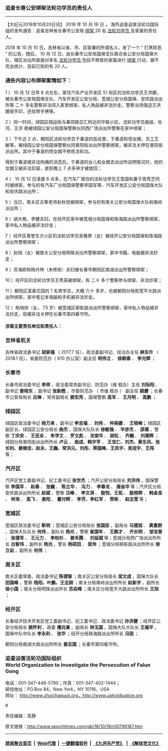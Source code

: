 ### 追查长春公安绑架法轮功学员的责任人
------------------------

<p>
 【大纪元2018年10月20日讯】
 <span class="s3">
  2018
 </span>
 <span class="s4">
  年
 </span>
 <span class="s3">
  10
 </span>
 <span class="s4">
  月
 </span>
 <span class="s3">
  18
 </span>
 <span class="s4">
  日
  <b>
   ，
  </b>
  海外追查迫害法轮功国际组织发布通告：追查吉林省长春市公安局
  <a href="http://www.epochtimes.com/gb/tag/%E7%BB%91%E6%9E%B6.html">
   绑架
  </a>
 </span>
 <span class="s3">
  20
 </span>
 <span class="s4">
  名
  <a href="http://www.epochtimes.com/gb/tag/%E6%B3%95%E8%BD%AE%E5%8A%9F%E5%AD%A6%E5%91%98.html">
   法轮功学员
  </a>
  及家属的责任人。
 </span>
</p>
<p class="p5">
 <span class="s3">
  2018
 </span>
 <span class="s2">
  年
 </span>
 <span class="s3">
  10
 </span>
 <span class="s2">
  月
 </span>
 <span class="s3">
  10
 </span>
 <span class="s2">
  日，吉林省以省、市、区联署的所谓名义，发了一个
 </span>
 <span class="s3">
  “
 </span>
 <span class="s2">
  打黑除恶
 </span>
 <span class="s3">
  ”
 </span>
 <span class="s2">
  的公告，随后，
 </span>
 <span class="s3">
  10
 </span>
 <span class="s2">
  月
 </span>
 <span class="s3">
  12
 </span>
 <span class="s2">
  日，由长春市公安局国保支队联合各公安分局国保大队、辖区派出所直接对多名
  <a href="http://www.epochtimes.com/gb/tag/%E6%B3%95%E8%BD%AE%E5%8A%9F%E5%AD%A6%E5%91%98.html">
   法轮功学员
  </a>
  包括不修炼的家属进行
  <a href="http://www.epochtimes.com/gb/tag/%E7%BB%91%E6%9E%B6.html">
   绑架
  </a>
  行动，据不完全统计，目前已知的有
 </span>
 <span class="s3">
  20
 </span>
 <span class="s2">
  人。
 </span>
</p>
<h3 class="p6">
 <span class="s4">
  <b>
   通告内容公布绑架案情如下：
  </b>
 </span>
</h3>
<p class="p6">
 <span class="s3">
  1
 </span>
 <span class="s2">
  ）
 </span>
 <span class="s3">
  10
 </span>
 <span class="s2">
  月
 </span>
 <span class="s3">
  12
 </span>
 <span class="s2">
  日早
 </span>
 <span class="s3">
  8
 </span>
 <span class="s2">
  点左右，家住汽车产业开发区
 </span>
 <span class="s3">
  51
 </span>
 <span class="s2">
  街区的法轮功学员王洪娜，被长春市公安局国保支队、汽车开发区公安分局、宽城公安分局国保、安庆路派出所等
 </span>
 <span class="s3">
  二十
 </span>
 <span class="s2">
  多名警察非法闯入家里绑架，私人物品被非法抄走，警察当场强迫王洪娜按手印，还给带手铐等。
 </span>
 <span class="s3">
  <br/>
 </span>
</p>
<p class="p5">
 <span class="s3">
  2
 </span>
 <span class="s2">
  ）同一时间，绿园区翔运街与春郊路交汇附近的华联小区，法轮功学员曲丽、杜河、王洪
 </span>
 <span class="s5">
  艳被绿园公安分局国保警察伙同西广场派出所警察在家中绑架；
 </span>
 <span class="s3">
  <br/>
 </span>
</p>
<p class="p5">
 <span class="s3">
  3
 </span>
 <span class="s2">
  ）下午近
 </span>
 <span class="s3">
  2
 </span>
 <span class="s2">
  点，朝阳区法轮功学员于春波的饭店里，于春波和侄女婿、员工王敏等，被绿园公安分局国保警察伙同普阳街派出所警察绑架，被非法关押在普阳街派出所。其中于春波的侄女婿不修炼法轮功。
 </span>
</p>
<p class="p5">
 <span class="s2">
  得到于春波被非法拘捕的消息后，于春波的女儿和女婿去派出所说明情况时，他的女婿又被非法扣留，直到晚上
 </span>
 <span class="s3">
  7
 </span>
 <span class="s2">
  点多钟才被放回；
 </span>
 <span class="s3">
  <br/>
 </span>
</p>
<p class="p5">
 <span class="s3">
  4
 </span>
 <span class="s2">
  ）
 </span>
 <span class="s3">
  10
 </span>
 <span class="s2">
  月
 </span>
 <span class="s3">
  12
 </span>
 <span class="s2">
  日凌晨
 </span>
 <span class="s3">
  6
 </span>
 <span class="s2">
  点多，在汽车厂居住的法轮功学员王恩国和妻子周秀芝同时被绑架，参与的有汽车厂分局国保警察李国军等、汽车开发区公安分局国保大队和安庆路派出所；
 </span>
 <span class="s3">
  <br/>
 </span>
</p>
<p class="p5">
 <span class="s3">
  5
 </span>
 <span class="s2">
  ）当日，南关区古筝老师赵秋悦被绑架，参与的有南关公安分局国保大队和南岭派出所；
 </span>
 <span class="s3">
  <br/>
 </span>
</p>
<p class="p5">
 <span class="s3">
  6
 </span>
 <span class="s2">
  ）胡大桅、李健夫妇，在经开区家中被宽城分局国保和珠海路派出所警察绑架，家中私人物品被非法抄走；
 </span>
 <span class="s3">
  <br/>
 </span>
</p>
<p class="p5">
 <span class="s3">
  7
 </span>
 <span class="s2">
  ）经开区尊誉东方小区的法轮功学员吴雅男（女）被经开公安分局国保和珠海路派出所警察绑架；
 </span>
 <span class="s3">
  <br/>
 </span>
</p>
<p class="p5">
 <span class="s3">
  8
 </span>
 <span class="s2">
  ）赵旭（女）被南关公安分局明珠派出所警察绑架，家中书籍、电脑被非法抄走；
 </span>
 <span class="s3">
  <br/>
 </span>
</p>
<p class="p5">
 <span class="s3">
  9
 </span>
 <span class="s2">
  ）苏海欧和杨丹林（未修炼）夫妇被长春市朝阳区南湖派出所警察绑架；
 </span>
 <span class="s3">
  <br/>
 </span>
</p>
<p class="p5">
 <span class="s3">
  10
 </span>
 <span class="s2">
  ）经开区的法轮功学员王秀英被绑架，有
 </span>
 <span class="s3">
  二十
 </span>
 <span class="s2">
  多个警察参与绑架、非法抄家；
 </span>
 <span class="s3">
  <br/>
 </span>
</p>
<p class="p5">
 <span class="s3">
  11
 </span>
 <span class="s2">
  ）朝阳区富豪花园的
 </span>
 <span class="s3">
  1
 </span>
 <span class="s2">
  名男学员，大概
 </span>
 <span class="s3">
  六十
 </span>
 <span class="s2">
  多岁，也被朝阳分局和宽平大路派出所绑架，家中笔记本电脑和手机被非法抄走。
 </span>
 <span class="s3">
  <br/>
 </span>
</p>
<p class="p5">
 <span class="s3">
  12
 </span>
 <span class="s2">
  ）杨培侠（女，
 </span>
 <span class="s3">
  73
 </span>
 <span class="s2">
  岁）被宽城区柳影路派出所警察绑架，家中私人物品被非法抄走，现被非法关押在长春市第四看守所。
 </span>
</p>
<h4 class="p7">
 <span class="s4">
  <b>
   涉案主要责任单位和责任人：
  </b>
 </span>
</h4>
<h3 class="p6">
 <span class="s4">
  <b>
   吉林省机关
  </b>
 </span>
 <span class="s3">
  <br/>
 </span>
</h3>
<p class="p5">
 <span class="s2">
  吉林省政法委书记
  <b>
   胡家福
  </b>
  （
 </span>
 <span class="s3">
  2017.7
 </span>
 <span class="s2">
  任），政法委副书记、综治办主任
  <b>
   麻东升
  </b>
  （
 </span>
 <span class="s3">
  2018.1
 </span>
 <span class="s2">
  任），省委防范办（
 </span>
 <span class="s3">
  610
 </span>
 <span class="s2">
  办公室）副主任
  <b>
   明伟立
  </b>
  、
  <b>
   徐朝春
  </b>
  、
  <b>
   李光辉
  </b>
  ；
 </span>
</p>
<h3 class="p6">
 <span class="s4">
  <b>
   长春市
  </b>
 </span>
</h3>
<p class="p5">
 <span class="s2">
  长春市政法委书记
  <b>
   李祥
  </b>
  ，政法委常务副书记、防范办（维
 </span>
 <span class="s5">
  稳办）主任
 </span>
 <span class="s2">
  <b>
   刘际阳
  </b>
  、副书记
  <b>
   姜晓东
  </b>
  、副书记
  <b>
   张新甦
  </b>
  ，市委防范办
 </span>
 <span class="s3">
  （
 </span>
 <span class="s2">
  市维
 </span>
 <span class="s5">
  稳办
 </span>
 <span class="s3">
  ）
 </span>
 <span class="s2">
  副主任
  <b>
   姚健
  </b>
  ；长春市公安局局长
  <b>
   吕锋
  </b>
  ，常务副局长
  <b>
   姜宏亮
  </b>
  ，国保警察
  <b>
   高军
  </b>
  、
  <b>
   王月明
  </b>
  、
  <b>
   高鹏
  </b>
  ；
 </span>
</p>
<h3 class="p8">
 <span class="s2">
  <b>
   绿园区
  </b>
 </span>
 <span class="s3">
  <br/>
 </span>
</h3>
<p class="p8">
 <span class="s2">
  绿园区政法委书记
  <b>
   杨万来
  </b>
  ，副书记
  <b>
   李忠福
  </b>
  、
  <b>
   刘伟
  </b>
  、
  <b>
   仲美娜
  </b>
  、
  <b>
   王晓峰；
  </b>
  绿园区副区长、绿园区公安分局长
  <b>
   曲杰
  </b>
  ，国保大队队长
  <b>
   徐敏强
  </b>
  、
  <b>
   毕彦杰
  </b>
  、
  <b>
   邵雁
  </b>
  ，警察
  <b>
   丁庆安
  </b>
  、
  <b>
   王亚全
  </b>
  、
  <b>
   朱学文
  </b>
  、
  <b>
   罗文彪
  </b>
  、
  <b>
   龙俊华
  </b>
  、
  <b>
   胡松
  </b>
  、
  <b>
   齐巍
  </b>
  、
  <b>
   刘雁辉
  </b>
  ；绿园分局普阳街派出所所长
  <b>
   卢云
  </b>
  ，
  <b>
   曲成、韩宇亨
  </b>
  、
  <b>
   王宝仁、刘杰、黄东风、张长利、姜继忠、赵永、王巍、常洪元、刘彤、蒋国峰、王凤宇、吴冠宇、王闯
  </b>
  等；
 </span>
</p>
<h3 class="p5">
 <span class="s2">
  <b>
   汽开区
  </b>
 </span>
 <span class="s3">
  <br/>
 </span>
</h3>
<p class="p5">
 <span class="s2">
  汽开区党工委副书记、纪工委书记
  <b>
   张世杰
  </b>
 </span>
 <span class="s3">
  <b>
  </b>
 </span>
 <span class="s2">
  ；汽开公安分局局长
  <b>
   刘洪伟
  </b>
  ，国保警察
  <b>
   李国军
  </b>
  、
  <b>
   赵春
  </b>
  、
  <b>
   张巍
  </b>
  、
  <b>
   陈立华
  </b>
  、
  <b>
   冯力
  </b>
  、
  <b>
   李春龙
  </b>
  、
  <b>
   唐金华
  </b>
  等；汽开区分局安庆路派出所所长
  <b>
   赵斌
  </b>
  ，警察
  <b>
   汪峰
  </b>
  、
  <b>
   李文淇
  </b>
  、
  <b>
   殷悦、王拓
  </b>
  、
  <b>
   殷晓辉
  </b>
  、
  <b>
   韩金良
  </b>
  、
  <b>
   林浩
  </b>
  、
  <b>
   高飞
  </b>
  、
  <b>
   姜阳
  </b>
  、
  <b>
   董付辉
  </b>
  、
  <b>
   李芳、李红军
  </b>
  、
  <b>
   贺彬
  </b>
  、
  <b>
   赵志莹
  </b>
  等；
 </span>
</p>
<h3 class="p5">
 <span class="s2">
  <b>
   宽城区
  </b>
 </span>
 <span class="s3">
  <br/>
 </span>
</h3>
<p class="p5">
 <span class="s2">
  宽城区政法委书记
  <b>
   靳明
  </b>
 </span>
 <span class="s3">
  <b>
  </b>
 </span>
 <span class="s2">
  ；宽城区公安分局局长
  <b>
   张国臣
  </b>
  ，副局长
  <b>
   马德润
  </b>
  、
  <b>
   黄惠群
  </b>
  ，国保大队队长
  <b>
   何伟
  </b>
  ，副队长
  <b>
   杨光
  </b>
  ，警察
  <b>
   崔国年
  </b>
  、
  <b>
   王殿才
  </b>
  、
  <b>
   齐长明
  </b>
  、
  <b>
   邹宝普
  </b>
  、
  <b>
   张德军
  </b>
  、
  <b>
   王元力
  </b>
  、
  <b>
   李柏杉
  </b>
  、
  <b>
   姜禾腾
  </b>
  、
  <b>
   刘延斌
  </b>
  等；宽城分局西广场派出所所长
  <b>
   白智伟
  </b>
  ，副所长
  <b>
   杨光
  </b>
  ，警长
  <b>
   杨硕田
  </b>
  、
  <b>
   梁帅
  </b>
  ；宽城分局柳影路派出所所长
  <b>
   徐立岩
  </b>
  ，副所长
  <b>
   何伟
  </b>
  ；
 </span>
</p>
<h3 class="p5">
 <span class="s2">
  <b>
   南关区
  </b>
 </span>
 <span class="s3">
  <br/>
 </span>
</h3>
<p class="p5">
 <span class="s2">
  南关区委常委、政法委书记
  <b>
   陈德智
  </b>
  ；南关区公安分局局长
  <b>
   梁文成
  </b>
  ，国保大队长
  <b>
   田国峰
  </b>
  ，警察
  <b>
   杨阳、叶鹏、王志刚
  </b>
  ；南关分局南岭派出所所长
  <b>
   赵新宇
  </b>
  ，副所长
  <b>
   徐小国
  </b>
  ；南关分局明珠派出所长
  <b>
   苏岩峰
  </b>
  ；南关区分局宽平大路派出所所长
  <b>
   王旭
  </b>
  ；
 </span>
</p>
<h3 class="p5">
 <span class="s2">
  <b>
   经开区
  </b>
 </span>
 <span class="s3">
  <br/>
 </span>
</h3>
<p class="p5">
 <span class="s2">
  长春经济技术开发区党工委副书记、纪工委书记、政法委书记
  <b>
   孙洪健
  </b>
  ；经开区公安分局局长
  <b>
   姚怀利
  </b>
  ，政委
  <b>
   檀兆春
  </b>
  ，副局长
  <b>
   钟玉国
  </b>
  ，国保大队大队长
  <b>
   王福平
  </b>
  ，国保中队中队长
  <b>
   李永利
  </b>
  、
  <b>
   张华
  </b>
  ；经开分局珠海路派出所所长
  <b>
   冯锐
  </b>
  ；
 </span>
</p>
<p class="p5">
 <span class="s2">
  朝阳分局南湖大路派出所所长
  <b>
   姜志国
  </b>
  ；长春市第四看守所。
 </span>
</p>
<h3>
 <strong>
  追查迫害法轮功国际组织
 </strong>
 <br/>
 <strong>
  World Organization to Investigate the Persecution of Falun Gong
 </strong>
</h3>
<p>
 电话：001-347-448-5790；传真：001-347-402-1444；
 <br/>
 邮信地址：PO.Box 84，New York，NY 10116，USA
 <br/>
 网址：
 <a href="http://www.zhuichaguoji.org%2Chttp/www.upholdjustice.org">
  http://www.zhuichaguoji.org，http://www.upholdjustice.org
 </a>
</p>
<p>
 #
</p>
<p>
 责任编辑：高静
</p>

原文链接：http://www.epochtimes.com/gb/18/10/19/n10796187.htm


------------------------
#### [禁闻聚合首页](https://github.com/gfw-breaker/banned-news/blob/master/README.md) &nbsp;|&nbsp; [Web代理](https://github.com/gfw-breaker/open-proxy/blob/master/README.md) &nbsp;|&nbsp; [一键翻墙软件](https://github.com/gfw-breaker/nogfw/blob/master/README.md) &nbsp;|&nbsp; [《九评共产党》](https://github.com/gfw-breaker/9ping.md/blob/master/README.md#九评之一评共产党是什么) &nbsp;|&nbsp; [《解体党文化》](https://github.com/gfw-breaker/jtdwh.md/blob/master/README.md#绪论)